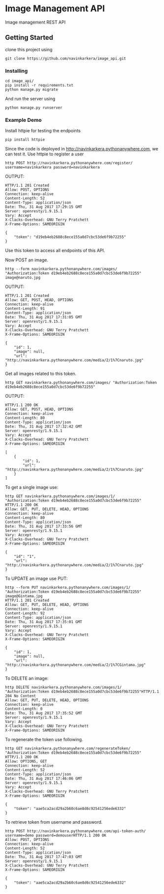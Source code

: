 # Image Management API

Image management REST API

## Getting Started

clone this project using
```
git clone https://github.com/navinkarkera/image_api.git
```

### Installing

```
cd image_api/
pip install -r requirements.txt
python manage.py migrate
```

And run the server using

```
python manage.py runserver
```

### Example Demo

Install httpie for testing the endpoints

```
pip install httpie
```

Since the code is deployed in http://navinkarkera.pythonanywhere.com, we can test it.
Use httpie to register a user
```
http POST http://navinkarkera.pythonanywhere.com/register/ username=navinkarkera password=navinkarkera
```
OUTPUT:
```
HTTP/1.1 201 Created
Allow: POST, OPTIONS
Connection: keep-alive
Content-Length: 52
Content-Type: application/json
Date: Thu, 31 Aug 2017 17:29:15 GMT
Server: openresty/1.9.15.1
Vary: Accept
X-Clacks-Overhead: GNU Terry Pratchett
X-Frame-Options: SAMEORIGIN

{
    "token": "d19eb4eb2688c8ece155a0d7cbc53de6f9b72255"
}
```

Use this token to access all endpoints of this API.

Now POST an image.
```
http --form navinkarkera.pythonanywhere.com/images/ "Authorization:Token d19eb4eb2688c8ece155a0d7cbc53de6f9b72255" image@naruto.jpg
```
OUTPUT:
```
HTTP/1.1 201 Created
Allow: GET, POST, HEAD, OPTIONS
Connection: keep-alive
Content-Length: 91
Content-Type: application/json
Date: Thu, 31 Aug 2017 17:31:05 GMT
Server: openresty/1.9.15.1
Vary: Accept
X-Clacks-Overhead: GNU Terry Pratchett
X-Frame-Options: SAMEORIGIN

{
    "id": 1, 
    "image": null, 
    "url": "http://navinkarkera.pythonanywhere.com/media/2/1%7Cnaruto.jpg"
}
```

Get all images related to this token.
```
http GET navinkarkera.pythonanywhere.com/images/ "Authorization:Token d19eb4eb2688c8ece155a0d7cbc53de6f9b72255"
```
OUTPUT:
```
HTTP/1.1 200 OK
Allow: GET, POST, HEAD, OPTIONS
Connection: keep-alive
Content-Length: 80
Content-Type: application/json
Date: Thu, 31 Aug 2017 17:32:42 GMT
Server: openresty/1.9.15.1
Vary: Accept
X-Clacks-Overhead: GNU Terry Pratchett
X-Frame-Options: SAMEORIGIN

[
    {
        "id": 1, 
        "url": "http://navinkarkera.pythonanywhere.com/media/2/1%7Cnaruto.jpg"
    }
]
```

To get a single image use:
```
http GET navinkarkera.pythonanywhere.com/images/1/ "Authorization:Token d19eb4eb2688c8ece155a0d7cbc53de6f9b72255"
HTTP/1.1 200 OK
Allow: GET, PUT, DELETE, HEAD, OPTIONS
Connection: keep-alive
Content-Length: 80
Content-Type: application/json
Date: Thu, 31 Aug 2017 17:33:56 GMT
Server: openresty/1.9.15.1
Vary: Accept
X-Clacks-Overhead: GNU Terry Pratchett
X-Frame-Options: SAMEORIGIN

{
    "id": "1", 
    "url": "http://navinkarkera.pythonanywhere.com/media/2/1%7Cnaruto.jpg"
}
```

To UPDATE an image use PUT:
```
http --form PUT navinkarkera.pythonanywhere.com/images/1/ "Authorization:Token d19eb4eb2688c8ece155a0d7cbc53de6f9b72255" image@Gintama.jpg
HTTP/1.1 201 Created
Allow: GET, PUT, DELETE, HEAD, OPTIONS
Connection: keep-alive
Content-Length: 92
Content-Type: application/json
Date: Thu, 31 Aug 2017 17:35:01 GMT
Server: openresty/1.9.15.1
Vary: Accept
X-Clacks-Overhead: GNU Terry Pratchett
X-Frame-Options: SAMEORIGIN

{
    "id": 1, 
    "image": null, 
    "url": "http://navinkarkera.pythonanywhere.com/media/2/1%7CGintama.jpg"
}
```

To DELETE an image:
```
http DELETE navinkarkera.pythonanywhere.com/images/1/ "Authorization:Token d19eb4eb2688c8ece155a0d7cbc53de6f9b72255"HTTP/1.1 204 No Content
Allow: GET, PUT, DELETE, HEAD, OPTIONS
Connection: keep-alive
Content-Length: 0
Date: Thu, 31 Aug 2017 17:35:52 GMT
Server: openresty/1.9.15.1
Vary: Accept
X-Clacks-Overhead: GNU Terry Pratchett
X-Frame-Options: SAMEORIGIN
```

To regenerate the token use following.
```
http GET navinkarkera.pythonanywhere.com/regenerateToken/ "Authorization:Token d19eb4eb2688c8ece155a0d7cbc53de6f9b72255" 
HTTP/1.1 200 OK
Allow: OPTIONS, GET
Connection: keep-alive
Content-Length: 52
Content-Type: application/json
Date: Thu, 31 Aug 2017 17:46:06 GMT
Server: openresty/1.9.15.1
Vary: Accept
X-Clacks-Overhead: GNU Terry Pratchett
X-Frame-Options: SAMEORIGIN

{
    "token": "aae5ca2acd29a2b60c6ae8d6c92541256ede6332"
}
```

To retrieve token from username and password.
```
http POST http://navinkarkera.pythonanywhere.com/api-token-auth/ username=demo password=demouserHTTP/1.1 200 OK
Allow: POST, OPTIONS
Connection: keep-alive
Content-Length: 52
Content-Type: application/json
Date: Thu, 31 Aug 2017 17:47:03 GMT
Server: openresty/1.9.15.1
X-Clacks-Overhead: GNU Terry Pratchett
X-Frame-Options: SAMEORIGIN

{
    "token": "aae5ca2acd29a2b60c6ae8d6c92541256ede6332"
}
```
